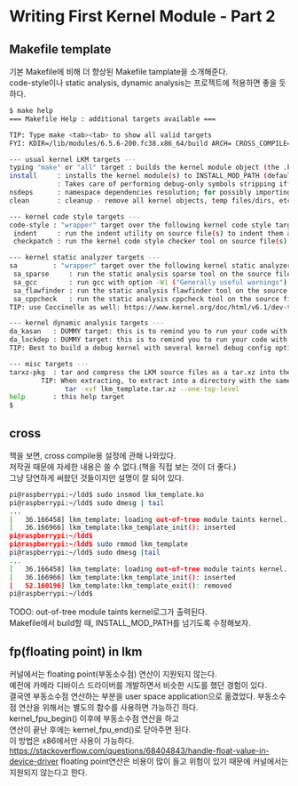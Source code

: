 # Writing First Kernel Module - Part 2

## Makefile template
기본 Makefile에 비해 더 향상된 Makefile tamplate을 소개해준다.  
code-style이나 static analysis, dynamic analysis는 프로젝트에 적용하면 좋을 듯하다.   
~~~bash
$ make help
=== Makefile Help : additional targets available ===

TIP: Type make <tab><tab> to show all valid targets
FYI: KDIR=/lib/modules/6.5.6-200.fc38.x86_64/build ARCH= CROSS_COMPILE= ccflags-y="-UDEBUG -DDYNAMIC_DEBUG_MODULE" MYDEBUG=n DBG_STRIP=n

--- usual kernel LKM targets ---
typing "make" or "all" target : builds the kernel module object (the .ko)
install     : installs the kernel module(s) to INSTALL_MOD_PATH (default here: /lib/modules/6.5.6-200.fc38.x86_64/).
            : Takes care of performing debug-only symbols stripping iff MYDEBUG=n and not using module signature
nsdeps      : namespace dependencies resolution; for possibly importing namespaces
clean       : cleanup - remove all kernel objects, temp files/dirs, etc

--- kernel code style targets ---
code-style : "wrapper" target over the following kernel code style targets
 indent     : run the indent utility on source file(s) to indent them as per the kernel code style
 checkpatch : run the kernel code style checker tool on source file(s)

--- kernel static analyzer targets ---
sa         : "wrapper" target over the following kernel static analyzer targets
 sa_sparse     : run the static analysis sparse tool on the source file(s)
 sa_gcc        : run gcc with option -W1 ("Generally useful warnings") on the source file(s)
 sa_flawfinder : run the static analysis flawfinder tool on the source file(s)
 sa_cppcheck   : run the static analysis cppcheck tool on the source file(s)
TIP: use Coccinelle as well: https://www.kernel.org/doc/html/v6.1/dev-tools/coccinelle.html

--- kernel dynamic analysis targets ---
da_kasan   : DUMMY target: this is to remind you to run your code with the dynamic analysis KASAN tool enabled; requires configuring the kernel with CONFIG_KASAN On, rebuild and boot it
da_lockdep : DUMMY target: this is to remind you to run your code with the dynamic analysis LOCKDEP tool (for deep locking issues analysis) enabled; requires configuring the kernel with CONFIG_PROVE_LOCKING On, rebuild and boot it
TIP: Best to build a debug kernel with several kernel debug config options turned On, boot via it and run all your test cases

--- misc targets ---
tarxz-pkg  : tar and compress the LKM source files as a tar.xz into the dir above; allows one to transfer and build the module on another system
        TIP: When extracting, to extract into a directory with the same name as the tar file, do this:
              tar -xvf lkm_template.tar.xz --one-top-level
help       : this help target
$ 
~~~


## cross
책을 보면, cross compile용 설정에 관해 나와있다.  
저작권 때문에 자세한 내용은 쓸 수 없다.(책을 직접 보는 것이 더 좋다.)  
그냥 당연하게 써왔던 것들이지만 설명이 잘 되어 있다.  
~~~bash
pi@raspberrypi:~/ldd$ sudo insmod lkm_template.ko 
pi@raspberrypi:~/ldd$ sudo dmesg | tail
...
[   36.166458] lkm_template: loading out-of-tree module taints kernel.
[   36.166966] lkm_template:lkm_template_init(): inserted
pi@raspberrypi:~/ldd$ 
pi@raspberrypi:~/ldd$ sudo rmmod lkm_template 
pi@raspberrypi:~/ldd$ sudo dmesg |tail
...
[   36.166458] lkm_template: loading out-of-tree module taints kernel.
[   36.166966] lkm_template:lkm_template_init(): inserted
[   52.160196] lkm_template:lkm_template_exit(): removed
pi@raspberrypi:~/ldd$
~~~
TODO: out-of-tree module taints kernel로그가 출력된다.  
Makefile에서 build할 때, INSTALL_MOD_PATH를 넘기도록 수정해보자.  


## fp(floating point) in lkm
커널에서는 floating point(부동소수점) 연산이 지원되지 않는다.  
예전에 카메라 디바이스 드라이버를 개발하면서 비슷한 시도를 했던 경험이 있다.  
결국엔 부동소수점 연산하는 부분을 user space application으로 옮겼었다.
부동소수점 연산을 위해서는 별도의 함수를 사용하면 가능하긴 하다.  
kernel_fpu_begin() 이후에 부동소수점 연산을 하고  
연산이 끝난 후에는 kernel_fpu_end()로 닫아주면 된다.  
이 방법은 x86에서만 사용이 가능하다.
https://stackoverflow.com/questions/68404843/handle-float-value-in-device-driver
floating point연산은 비용이 많이 들고 위험이 있기 때문에 커널에서는 지원되지 않는다고 한다.  
  

